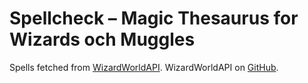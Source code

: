 # Spellcheck – Magic Thesaurus for Wizards och Muggles

Spells fetched from [WizardWorldAPI](https://wizard-world-api.herokuapp.com). WizardWorldAPI on [GitHub](https://github.com/MossPiglets/WizardWorldAPI).